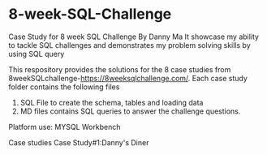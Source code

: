 # 8-week-SQL-Challenge
Case Study for 8 week SQL Challenge By Danny Ma
It showcase my ability to tackle SQL challenges and demonstrates my problem solving skills by using SQL query

This respository provides the solutions for the 8 case studies from 8weekSQLchallenge-https://8weeksqlchallenge.com/. 
Each case study folder contains the following files
1) SQL File to create the schema, tables and loading data
2) MD files contains SQL queries to answer the challenge questions.

Platform use: MYSQL Workbench


Case studies
Case Study#1:Danny's Diner
